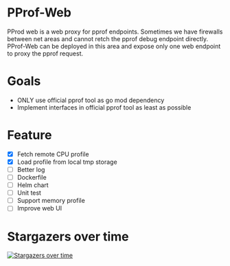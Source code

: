 # PProf-Web

PProd web is a web proxy for pprof endpoints.
Sometimes we have firewalls between net areas and cannot retch the pprof debug endpoint directly.
PProf-Web can be deployed in this area and expose only one web endpoint to proxy the pprof request.

# Goals

- ONLY use official pprof tool as go mod dependency
- Implement interfaces in official pprof tool as least as possible

# Feature

- [x] Fetch remote CPU profile
- [x] Load profile from local tmp storage
- [ ] Better log
- [ ] Dockerfile
- [ ] Helm chart
- [ ] Unit test
- [ ] Support memory profile
- [ ] Improve web UI

# Stargazers over time

[![Stargazers over time](https://starchart.cc/wzxjohn/pprof-web.svg)](https://starchart.cc/wzxjohn/pprof-web)
